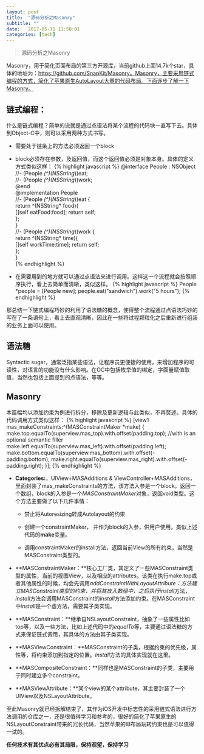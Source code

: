 ```yaml
---
layout: post
title:  "源码分析之Masonry"
subtitle: ""
date:   2017-05-11 11:50:01
categories: [tech]
---
```


> 源码分析之Masonry

Masonry，用于简化页面布局的第三方开源库，当前github上面14.7k个star，具体的地址为：https://github.com/SnapKit/Masonry。Masonry，主要采用链式编程的方式，简化了苹果原生AutoLayout大量的代码布局。下面逐步了解一下Masonry。

## 链式编程：
什么是链式编程？简单的说就是通过点语法将某个流程的代码块一直写下去。具体到Object-C中，则可以采用两种方式书写。

- 需要处于链条上的方法必须返回一个block

- block必须存在参数，及返回值，而这个返回值必须是对象本身。具体的定义方式类似这样：
{% highlight javascript %}
@interface People : NSObject   
//- (People *(^)(NSString*))eat;  
//- (People *(^)(NSString*))work;   
@end  
@implementation People  
//- (People *(^)(NSString*))eat {  
    return ^(NSString* food){  
        []self eatFood:food];
        return self;  
    };  
}  
//- (People *(^)(NSString*))work {  
    return ^(NSString* time){  
        []self workTime:time];
        return self;  
    };  
}  
{% endhighlight %}

- 在需要用到的地方就可以通过点语法来进行调用。这样这一个流程就会按照顺序执行，看上去简单而清晰，类似这样。
{% highlight javascript %}
People *people = [People new];
people.eat("sandwich").work("5 hours");
{% endhighlight %}

那总结一下链式编程巧妙的利用了语法糖的概念，使得整个流程通过点语法巧妙的写在了一条语句上，看上去直观清晰，因此在一些将过程颗粒化之后重新进行组装的业务上面可以使用。

## 语法糖
Syntactic sugar，通常泛指某些语法，让程序员更便捷的使用，来增加程序的可读性，对语言的功能没有什么影响。在OC中包括枚举值的绑定，字面量赋值取值，当然也包括上面提到的点语法，等等。

## Masonry
本篇幅均以添加约束为例进行拆分，移除及更新逻辑与此类似，不再赘述。具体的代码调用方式类似这样：
{% highlight javascript %}
[view1 mas_makeConstraints:^(MASConstraintMaker *make) {
 make.top.equalTo(superview.mas_top).with.offset(padding.top); //with is an optional semantic filler
 make.left.equalTo(superview.mas_left).with.offset(padding.left);
 make.bottom.equalTo(superview.mas_bottom).with.offset(-padding.bottom);
 make.right.equalTo(superview.mas_right).with.offset(-padding.right);
}];
{% endhighlight %}

- **Categories:**，UIView+MASAdditions & ViewController+MASAdditions，里面封装了mas_makeConstraints的方法，该方法入参是一个block，返回一个数组，block的入参是一个*MASConstraintMaker*对象，返回void类型。这个方法主要做了以下几件事情：

	- 禁止将Autoresizing转成Autolayout的约束

	- 创建一个constraintMaker， 并作为block的入参，供用户使用，类似上述代码的**make**变量。

	- 调用constraintMaker的install方法，返回当前View的所有约束，当然是MASConstraint类型的。

- **MASConstraintMaker：**核心工厂类，其定义了一些MASConstraint类型的属性，当前的视图View，以及相应的attributes。该类在执行make.top或者其他属性的时候，均会先调用*addConstraintWithLayoutAttribute：*方法建立MASConstraint类型的约束，并将其放入数组中，之后执行*install*方法，*install*方法会调用MASConstraint的*install*方法添加约束。在MASConstraint中*install*是一个虚方法，需要其子类实现。

- **MASConstraint：**继承自NSLayoutConstraint，抽象了一些属性比如top等，以及一些方法，比如上述代码中的*equalTo*等，主要通过语法糖的方式来保证链式调用，其具体的方法由其子类实现。

- **MASViewConstraint：**MASConstraint的子类，根据约束的优先级，属性等，将约束添加到指定的位置。*install*方法的具体实现就在这里。

- **MASCompositeConstraint：**同样也是MASConstraint的子类，主要用于同时建立多个constraint。

- **MASViewAttribute：**某个view的某个attribute，其主要封装了一个UIView以及NSLayoutAttribute。

至此Masonry就已经拆解结束了，其作为iOS开发中标志性的采用链式语法进行方法调用的仓库之一，还是很值得学习和参考的，很好的简化了苹果原生的NSLayoutConstraint带来的冗长代码，当然苹果的IB布局玩转约束也是可以值得一试的。


**任何技术有其优点必有其局限，保持观望，保持学习**


